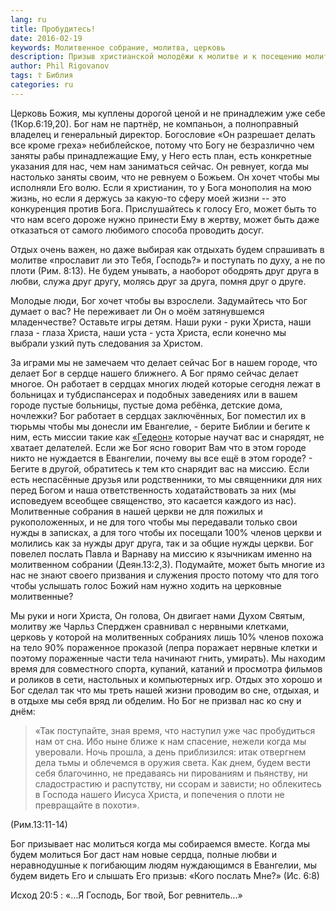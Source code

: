 ```yaml
---
lang: ru
title: Пробудитесь!
date: 2016-02-19
keywords: Молитвенное собрание, молитва, церковь
description: Призыв христианской молодёжи к молитве и к посещению молитвенных собраний
author: Phil Rigovanov
tags: ☦ Библия
categories: ru
---
```


Церковь Божия, мы куплены дорогой ценой и не принадлежим уже себе 
(1Кор.6:19,20). Бог нам не партнёр, не компаньон, а полноправный владелец и 
генеральный директор. Богословие «Он разрешает делать все кроме греха» 
небиблейское, потому что Богу не безразлично чем заняты рабы принадлежащие 
Ему, у Него есть план, есть конкретные указания для нас, чем нам заниматься 
сейчас. Он ревнует, когда мы настолько заняты своим, что не ревнуем о Божьем.
Он хочет чтобы мы исполняли Его волю. Если я христианин, то у Бога монополия 
на мою жизнь, но если я держусь за какую-то сферу моей жизни -- это конкуренция
против Бога.
Прислушайтесь к голосу Его, может быть то что нам всего дороже нужно принести 
Ему в жертву, может быть даже отказаться от самого любимого способа проводить 
досуг.

Отдых очень важен, но даже выбирая как отдыхать будем спрашивать в молитве 
«прославит ли это Тебя, Господь?» и поступать по духу, а не по плоти 
(Рим. 8:13). Не будем унывать, а наоборот ободрять друг друга в любви, служа 
друг другу, молясь друг за друга, помня друг о друге.

Молодые люди, Бог хочет чтобы вы взрослели. Задумайтесь что Бог думает о вас? 
Не переживает ли Он о моём затянувшемся младенчестве? Оставьте игры детям. Наши
руки - руки Христа, наши глаза - глаза Христа, наши уста - уста Христа, если 
конечно мы выбрали узкий путь следования за Христом.

За играми мы не замечаем что делает сейчас Бог в нашем городе, что делает Бог в
сердце нашего ближнего. А Бог прямо сейчас делает многое. Он работает в сердцах
многих людей которые сегодня лежат в больницах и тубдиспансерах и подобных 
заведениях или в вашем городе пустые больницы, пустые дома ребёнка, детские 
дома, ночлежки?
Бог работает в сердцах заключённых, Бог поместил их в тюрьмы чтобы мы донесли 
им Евангелие, - берите Библии и бегите к ним, есть миссии такие как 
[«Гедеон»][1] которые научат вас и снарядят, не хватает делателей. Если же Бог 
ясно говорит Вам что в этом городе никто не нуждается в Евангелии, почему вы 
все ещё в этом городе? - Бегите в другой, обратитесь к тем кто снарядит вас на 
миссию. Если есть неспасённые друзья или родственники, то мы священники для них
перед Богом и наша ответственность ходатайствовать за них (мы исповедуем 
всеобщее священство, это касается каждого из нас). Молитвенные собрания в нашей
церкви не для пожилых и рукоположенных, и не для того чтобы мы передавали 
только свои нужды в записках, а для того чтобы их посещали 100% членов церкви и
молились как за нужды друг друга, так и за общие нужды церкви. Бог повелел 
послать Павла и Варнаву на миссию к язычникам именно на молитвенном собрании 
(Деян.13:2,3). Подумайте, может быть многие из нас не знают своего призвания и 
служения просто потому что для того чтобы услышать голос Божий нам нужно ходить
на церковные молитвенные?

Мы руки и ноги Христа, Он голова, Он двигает нами Духом Святым, молитву же 
Чарльз Сперджен сравнивал с нервными клетками, церковь у которой на молитвенных
собраниях лишь 10% членов похожа на тело 90% пораженное проказой (лепра 
поражает нервные клетки и поэтому пораженные части тела начинают гнить, 
умирать). Мы находим время для совместного спорта, купаний, катаний и просмотра
фильмов и роликов в сети, настольных и компьютерных игр. Отдых это хорошо и Бог
сделал так что мы треть нашей жизни проводим во сне, отдыхая, и в отдыхе мы 
себя вряд ли обделим. Но Бог не призвал нас ко сну и днём:

> «Так поступайте, зная время, что наступил уже час пробудиться нам от сна. Ибо
> ныне ближе к нам спасение, нежели когда мы уверовали. Ночь прошла, а день 
> приблизился: итак отвергнем дела тьмы и облечемся в оружия света. Как днем, 
> будем вести себя благочинно, не предаваясь ни пированиям и пьянству, ни 
> сладострастию и распутству, ни ссорам и зависти; но облекитесь в Господа 
> нашего Иисуса Христа, и попечения о плоти не превращайте в похоти».

(Рим.13:11-14)

Бог призывает нас молиться когда мы собираемся вместе. Когда мы будем молиться 
Бог даст нам новые сердца, полные любви и неравнодушные к погибающим людям 
нуждающимся в Евангелии, мы будем видеть Его и слышать Его призыв: «Кого 
послать Мне?» (Ис. 6:8)

Исход 20:5 : «...Я Господь, Бог твой, Бог ревнитель...»

[1]: http://www.gideons.org/ "Сайт миссии «Гедеон» на английском языке"
